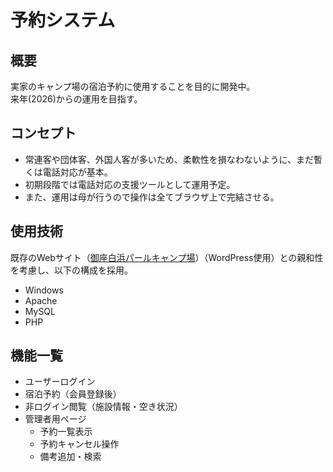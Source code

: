 # 予約システム

## 概要
実家のキャンプ場の宿泊予約に使用することを目的に開発中。  
来年(2026)からの運用を目指す。

## コンセプト
- 常連客や団体客、外国人客が多いため、柔軟性を損なわないように、まだ暫くは電話対応が基本。
- 初期段階では電話対応の支援ツールとして運用予定。
- また、運用は母が行うので操作は全てブラウザ上で完結させる。

## 使用技術
既存のWebサイト（[御座白浜パールキャンプ場](https://www.isesima.jp/goza/pearl)）（WordPress使用）との親和性を考慮し、以下の構成を採用。
- Windows
- Apache
- MySQL
- PHP

## 機能一覧
- ユーザーログイン
- 宿泊予約（会員登録後）
- 非ログイン閲覧（施設情報・空き状況）
- 管理者用ページ
  - 予約一覧表示
  - 予約キャンセル操作
  - 備考追加・検索
  